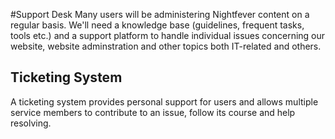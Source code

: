 #Support Desk
Many users will be administering Nightfever content on a regular basis. We'll need a knowledge base (guidelines, frequent tasks, tools etc.) and a support platform to handle individual issues concerning our website, website adminstration and other topics both IT-related and others.

## Ticketing System
A ticketing system provides personal support for users and allows multiple service members to contribute to an issue, follow its course and help resolving.
